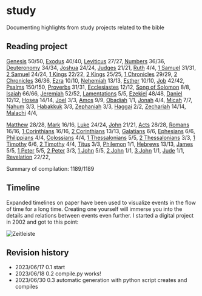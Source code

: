 <!-- generated 2023-06-30 11:31:11.350014 -->
# study

Documenting highlights from study projects related to the bible

## Reading project 
[Genesis](bible/genesis/) 50/50, [Exodus](bible/exodus/) 40/40, [Leviticus](bible/leviticus/) 27/27, [Numbers](bible/numbers/) 36/36, [Deuteronomy](bible/deuteronomy/) 34/34, [Joshua](bible/joshua/) 24/24, [Judges](bible/judges/) 21/21, [Ruth](bible/ruth/) 4/4, [1 Samuel](bible/1_samuel/) 31/31, [2 Samuel](bible/2_samuel/) 24/24, [1 Kings](bible/1_kings/) 22/22, [2 Kings](bible/2_kings/) 25/25, [1 Chronicles](bible/1_chronicles/) 29/29, [2 Chronicles](bible/2_chronicles/) 36/36, [Ezra](bible/ezra/) 10/10, [Nehemiah](bible/nehemiah/) 13/13, [Esther](bible/esther/) 10/10, [Job](bible/job/) 42/42, [Psalms](bible/psalms/) 150/150, [Proverbs](bible/proverbs/) 31/31, [Ecclesiastes](bible/ecclesiastes/) 12/12, [Song of Solomon](bible/song_of_solomon/) 8/8, [Isaiah](bible/isaiah/) 66/66, [Jeremiah](bible/jeremiah/) 52/52, [Lamentations](bible/lamentations/) 5/5, [Ezekiel](bible/ezekiel/) 48/48, [Daniel](bible/daniel/) 12/12, [Hosea](bible/hosea/) 14/14, [Joel](bible/joel/) 3/3, [Amos](bible/amos/) 9/9, [Obadiah](bible/obadiah/) 1/1, [Jonah](bible/jonah/) 4/4, [Micah](bible/micah/) 7/7, [Nahum](bible/nahum/) 3/3, [Habakkuk](bible/habakkuk/) 3/3, [Zephaniah](bible/zephaniah/) 3/3, [Haggai](bible/haggai/) 2/2, [Zechariah](bible/zechariah/) 14/14, [Malachi](bible/malachi/) 4/4, 

[Matthew](bible/matthew/) 28/28, [Mark](bible/mark/) 16/16, [Luke](bible/luke/) 24/24, [John](bible/john/) 21/21, [Acts](bible/acts/) 28/28, [Romans](bible/romans/) 16/16, [1 Corinthians](bible/1_corinthians/) 16/16, [2 Corinthians](bible/2_corinthians/) 13/13, [Galatians](bible/galatians/) 6/6, [Ephesians](bible/ephesians/) 6/6, [Philippians](bible/philippians/) 4/4, [Colossians](bible/colossians/) 4/4, [1 Thessalonians](bible/1_thessalonians/) 5/5, [2 Thessalonians](bible/2_thessalonians/) 3/3, [1 Timothy](bible/1_timothy/) 6/6, [2 Timothy](bible/2_timothy/) 4/4, [Titus](bible/titus/) 3/3, [Philemon](bible/philemon/) 1/1, [Hebrews](bible/hebrews/) 13/13, [James](bible/james/) 5/5, [1 Peter](bible/1_peter/) 5/5, [2 Peter](bible/2_peter/) 3/3, [1 John](bible/1_john/) 5/5, [2 John](bible/2_john/) 1/1, [3 John](bible/3_john/) 1/1, [Jude](bible/jude/) 1/1, [Revelation](bible/revelation/) 22/22, 

Summary of compilation: 1189/1189

## Timeline

Expanded timelines on paper have been used to visualize events in the flow of time for a long time. Creating one yourself will immerse you into the details and relations between events even further. I started a digital project in 2002 and got to this point:

![Zeitleiste](https://raw.githubusercontent.com/kreier/timeline/main/docs/Zeitleistes.jpg)

## Revision history

- 2023/06/17 0.1 start
- 2023/06/18 0.2 compile.py works!
- 2023/06/30 0.3 automatic generation with python script creates and compiles
